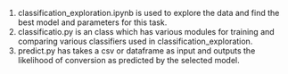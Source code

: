 1. classification_exploration.ipynb is used to explore the data and find the best model and parameters for this task. 
2. classificatio.py is an class which has various modules for training and comparing various classifiers used in classification_exploration.
3. predict.py has takes a csv or dataframe as input and outputs the 
   likelihood of conversion as predicted by the selected model.